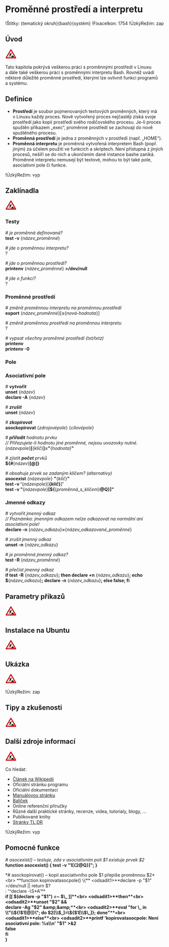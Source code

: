 <!--

Linux Kniha kouzel, kapitola Proměnné prostředí a interpretu
Copyright (c) 2019, 2020 Singularis <singularis@volny.cz>

Toto dílo je dílem svobodné kultury; můžete ho šířit a modifikovat pod
podmínkami licence Creative Commons Attribution-ShareAlike 4.0 International
vydané neziskovou organizací Creative Commons. Text licence je přiložený
k tomuto projektu nebo ho můžete najít na webové adrese:

https://creativecommons.org/licenses/by-sa/4.0/

-->
<!--
Poznámky:

⊨
☐
○ ◉
-->

# Proměnné prostředí a interpretu

!Štítky: {tematický okruh}{bash}{systém}
!FixaceIkon: 1754
!ÚzkýRežim: zap

## Úvod
<!--
- Vymezte, co je předmětem této kapitoly.
- Obecně popište základní principy, na kterých fungují používané nástroje.
- Uveďte, co kapitola nepokrývá, ačkoliv by to čtenář mohl očekávat.
-->
![ve výstavbě](../obrazky/ve-vystavbe.png)

Tato kapitola pokrývá veškerou práci s proměnnými prostředí v Linuxu a dále také veškerou
práci s proměnnými interpretu Bash. Rovněž uvádí některé důležité proměnné prostředí,
kterými lze ovlivnit funkci programů a systému.

## Definice

* **Prostředí** je soubor pojmenovaných textových proměnných, který má v Linuxu každý proces. Nově vytvořený proces nejčastěji získá svoje prostředí jako kopii prostředí svého rodičovského procesu. Je-li proces spuštěn příkazem „exec“, proměnné prostředí se zachovají do nově spuštěného procesu.
* **Proměnná prostředí** je jedna z proměnných v prostředí (např. „HOME“).
* **Proměnná interpretu** je proměnná vytvořená interpretem Bash (popř. jiným) za účelem použití ve funkcích a skriptech. Není přístupná z jiných procesů, nešíří se do nich a ukončením dané instance bashe zaniká. Proměnné interpretu nemusejí být textové, mohou to být také pole, asociativní pole či funkce.

<!--

Důležité proměnné prostředí:

* HOME – Uvádí cestu do domovského adresáře přihlášeného uživatele. Řada dalších cest se od ní odvozuje. \~ se v bashi rozvíjí na hodnotu $HOME.
* PATH – Uvádí seznam adresářů prohledávaných při vyhledávání spustitelných souborů. Cesty v seznamu jsou odděleny dvojtečkou a prohledávají se od první k poslední.
* DISPLAY – Uvádí označení displeje, na kterém budou grafické programy otevírat svoje okna. Na většině systémů je to „:0.0“.
* TERM – Uvádí označení typu terminálu, ze kterého lze odvodit podporu barev a escape-sekvencí. Často to bývá „xterm-256color“, „linux“ či „rxvt“.
* XDG\_SESSION\_TYPE — Uvádí „x11“, pokud program běží v grafickém prostředí X-serveru.

Důležité proměnné prostředí, které lze nastavit:

* LC\_ALL – Používá se k nastavení místních zvyklostí. (...)

Méně důležité:

* LOGNAME – Obvykle obsahuje jméno aktuálního uživatele (ale není stoprocentně spolehlivá).

-->

!ÚzkýRežim: vyp

## Zaklínadla
<!--
- Rozdělte na podsekce a naplňte „zaklínadly“.
-->
![ve výstavbě](../obrazky/ve-vystavbe.png)

### Testy

*# je proměnná definovaná?*<br>
**test -v** {*název\_proměnné*}

*# jde o proměnnou interpretu?*<br>
?

*# jde o proměnnou prostředí?*<br>
**printenv** {*název\_proměnné*} **&gt;/dev/null**

*# jde o funkci?*<br>
?

### Proměnné prostředí

*# změnit proměnnou interpretu na proměnnou prostředí*<br>
**export** {*název\_proměnné*}[**=**{*nová-hodnota*}]

*# změnit proměnnou prostředí na proměnnou interpretu*<br>
?

*# vypsat všechny proměnné prostředí (txt/txtz)*<br>
**printenv**<br>
**printenv -0**


### Pole

### Asociativní pole

*# **vytvořit***<br>
**unset** {*název*}<br>
**declare -A** {*název*}

*# **zrušit***<br>
**unset** {*název*}

*# **zkopírovat***<br>
**asockopirovat** {*zdrojovépole*} {*cílovépole*}

*# **přiřadit** hodnotu prvku*<br>
*// Přiřazujete-li hodnotu jiné proměnné, nejsou uvozovky nutné.*<br>
{*názevpole*}**[**{*klíč*}**]="**{*hodnota*}**"**

*# zjistit **počet** prvků*<br>
**${#**{*název*}**[@]}**

*# obsahuje prvek se zadaným klíčem? (alternativy)*<br>
**asocexist** {*názevpole*} **"**{*klíč*}**"**<br>
**test -v '**{*názevpole*}[**{*klíč*}**]**'**<br>
**test -v "**{*názevpole*}**[$\{**{*proměnná\_s\_klíčem*}**@Q}]"**

### Jmenné odkazy

*# vytvořit jmenný odkaz*<br>
*// Poznámka: jmenným odkazem nelze odkazovat na normální ani asociativní pole!*<br>
**declare -n** {*název\_odkazu*}**=**{*název\_odkazované\_proměnné*}

*# zrušit jmenný odkaz*<br>
**unset -n** {*název\_odkazu*}

*# je proměnná jmenný odkaz?*<br>
**test -R** {*název\_proměnné*}

*# přečíst jmenný odkaz*<br>
**if test -R** {*název\_odkazu*}**; then declare +n** {*název\_odkazu*}**; echo $**{*název\_odkazu*}**; declare -n** {*název\_odkazu*}**; else false; fi**
<!--
[ ] Vyzkoušet.
-->

## Parametry příkazů
<!--
- Pokud zaklínadla nepředstavují kompletní příkazy, v této sekci musíte popsat, jak z nich kompletní příkazy sestavit.
- Jinak by zde měl být přehled nejužitečnějších parametrů používaných nástrojů.
-->
![ve výstavbě](../obrazky/ve-vystavbe.png)

## Instalace na Ubuntu
<!--
- Jako zaklínadlo bez titulku uveďte příkazy (popř. i akce) nutné k instalaci a zprovoznění všech nástrojů požadovaných kterýmkoliv zaklínadlem uvedeným v kapitole. Po provedení těchto činností musí být nástroje plně zkonfigurované a připravené k práci.
- Ve výčtu balíčků k instalaci vycházejte z minimální instalace Ubuntu.
-->
![ve výstavbě](../obrazky/ve-vystavbe.png)

## Ukázka
<!--
- Tuto sekci ponechávat jen v kapitolách, kde dává smysl.
- Zdrojový kód, konfigurační soubor nebo interakce s programem, a to v úplnosti – ukázka musí být natolik úplná, aby ji v této podobě šlo spustit, ale současně natolik stručná, aby se vešla na jednu stranu A5.
- Snažte se v ukázce ilustrovat co nejvíc zaklínadel z této kapitoly.
-->
![ve výstavbě](../obrazky/ve-vystavbe.png)

!ÚzkýRežim: zap

## Tipy a zkušenosti
<!--
- Do odrážek uveďte konkrétní zkušenosti, které jste při práci s nástrojem získali; zejména případy, kdy vás chování programu překvapilo nebo očekáváte, že by mohlo překvapit začátečníky.
- Popište typické chyby nových uživatelů a jak se jim vyhnout.
- Buďte co nejstručnější; neodbíhejte k popisování čehokoliv vedlejšího, co je dost možné, že už čtenář zná.
-->
![ve výstavbě](../obrazky/ve-vystavbe.png)

## Další zdroje informací
<!--
- Uveďte, které informační zdroje jsou pro začátečníka nejlepší k získání rychlé a obsáhlé nápovědy. Typicky jsou to manuálové stránky, vestavěná nápověda programu nebo webové zdroje. Můžete uvést i přímé odkazy.
- V seznamu uveďte další webové zdroje, knihy apod.
- Pokud je vestavěná dokumentace programů (typicky v adresáři /usr/share/doc) užitečná, zmiňte ji také.
- Poznámka: Protože se tato sekce tiskne v úzkém režimu, zaklínadla smíte uvádět pouze bez titulku a bez poznámek pod čarou!
-->
![ve výstavbě](../obrazky/ve-vystavbe.png)

Co hledat:

* [Článek na Wikipedii](https://cs.wikipedia.org/wiki/Hlavn%C3%AD_strana)
* Oficiální stránku programu
* Oficiální dokumentaci
* [Manuálovou stránku](http://manpages.ubuntu.com/)
* [Balíček](https://packages.ubuntu.com/)
* Online referenční příručky
* Různé další praktické stránky, recenze, videa, tutorialy, blogy, ...
* Publikované knihy
* [Stránky TL;DR](https://github.com/tldr-pages/tldr/tree/master/pages/common)

!ÚzkýRežim: vyp

## Pomocné funkce

*# asocexist() – testuje, zda v asociativním poli $1 existuje prvek $2*<br>
**function asocexist() { test -v "$1[${2@Q}]"; }**

*# asockopirovat() – kopií asociativního pole $1 přepíše proměnnou $2*<br>
**function kopirovatasocpole() \{**
<odsadit1>**declare -p "$1" &gt;/dev/null \|\| return $?**<br>
<odsadit1>**: '^declare -\\S\*A'**<br>
<odsadit1>**if [[ $(declare -p "$1") =~ $\_ ]]**<br>
<odsadit1>**then**<br>
<odsadit2>**unset "$2" &amp;&amp;**<br>
<odsadit2>**declare -Ag "$2" &amp;&amp;**<br>
<odsadit2>**eval "for \_ in \\"\\${!$1[@]}\\"; do $2[\\$\_]=\\${$1[\\$\_]}; done"**<br>
<odsadit1>**else**<br>
<odsadit2>**printf 'kopirovatasocpole: Není asociativní pole: %s\\n' "$1" &gt;&amp;2**<br>
<odsadit2>**false**<br>
<odsadit1>**fi**<br>
**\}**
